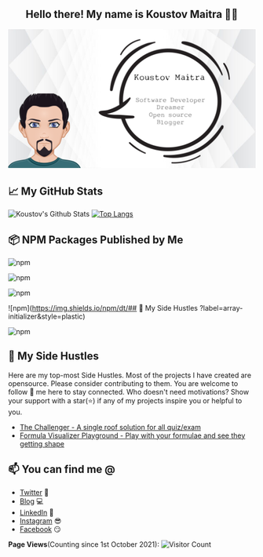 <h2 align="center">Hello there! My name is Koustov Maitra 👋🤓</h2>

<p align=center>
<img src="./images/profile.png" alt="profile" />
</p>

## 📈 My GitHub Stats

![Koustov's Github Stats](https://github-readme-stats.vercel.app/api?username=koustov&show_icons=true&theme=radical)
[![Top Langs](https://github-readme-stats.vercel.app/api/top-langs/?username=koustov&layout=compact)](https://github.com/anuraghazra/github-readme-stats)

## 📦 NPM Packages Published by Me

![npm](https://img.shields.io/npm/dt/react-form-planner?label=react-form-planner&style=plastic)

![npm](https://img.shields.io/npm/dt/react-ui-css-builder?label=react-ui-css-builder&style=plastic)

![npm](https://img.shields.io/npm/dt/react-form-viewer?label=react-form-viewer&style=plastic)

![npm](https://img.shields.io/npm/dt/## 🚀 My Side Hustles
?label=array-initializer&style=plastic)

![npm](https://img.shields.io/npm/dt/js-formula-parser?label=js-formula-parser&style=plastic)
## 🚀 My Side Hustles

Here are my top-most Side Hustles. Most of the projects I have created are opensource. Please consider contributing to them. You are welcome to follow 🤝 me here to stay connected. Who doesn't need motivations? Show your support with a star(⭐) if any of my projects inspire you or helpful to you.

<!-- MY-SHOWOFF-PROJECTS:START -->

- [The Challenger - A single roof solution for all quiz/exam](https://github.com/The-Challenger)
- [Formula Visualizer Playground - Play with your formulae and see they getting shape](https://github.com/koustov/formula-visualizer-playground)
  
## 📫 You can find me @

<!-- YOU-CAN-FIND-ME:START -->

- [Twitter](https://twitter.com/kosutov) 🐤
- [Blog](https://blog.greenroots.info/) 💻
- [LinkedIn](https://www.linkedin.com/in/koustov-maitra-01836617/) 💼
- [Instagram](https://www.instagram.com/koustov.maitra/) 😎
- [Facebook](https://www.facebook.com/kmaitra) 😏
<!-- YOU-CAN-FIND-ME:END -->

**Page Views**(Counting since 1st October 2021): ![Visitor Count](https://profile-counter.glitch.me/kosutov/count.svg)
